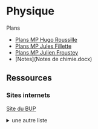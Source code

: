 <h1> Physique </h1>

Plans

- [Plans MP Hugo Roussille](plans_montage_physique_HR.pdf) 
- [Plans MP Jules Fillette](Montages-JF.pdf) 
- [Plans MP Julien Froustey](Plans_JFr.pdf)
- [Notes](Notes de chimie.docx)


<h2> Ressources </h2>

<h3> Sites internets </h3>

[Site du BUP](http://bupdoc.udppc.asso.fr/index.php)

<details>
  <summary>
    une autre liste
  </summary>
    - site 1 <br>
    - site 2 <br>
    - site 3 <br>
</details>


